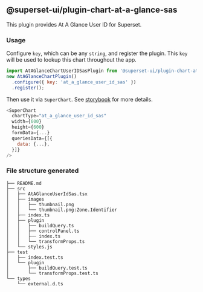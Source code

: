 ## @superset-ui/plugin-chart-at-a-glance-sas

This plugin provides At A Glance User ID for Superset.

### Usage

Configure `key`, which can be any `string`, and register the plugin. This `key`
will be used to lookup this chart throughout the app.

```js
import AtAGlanceChartUserIDSasPlugin from '@superset-ui/plugin-chart-at-a-glance-userid-sas';
new AtAGlanceChartPlugin()
  .configure({ key: 'at_a_glance_user_id_sas' })
  .register();
```

Then use it via `SuperChart`. See [storybook](https://apache-superset.github.io/superset-ui/?selectedKind=plugin-chart-at-a-glance) for more details.

```js
<SuperChart
  chartType="at_a_glance_user_id_sas"
  width={600}
  height={600}
  formData={...}
  queriesData={[{
    data: {...},
  }]}
/>
```

### File structure generated

```
├── README.md
├── src
│   ├── AtAGlanceUserIdSas.tsx
│   ├── images
│   │   ├── thumbnail.png
│   │   └── thumbnail.png:Zone.Identifier
│   ├── index.ts
│   ├── plugin
│   │   ├── buildQuery.ts
│   │   ├── controlPanel.ts
│   │   ├── index.ts
│   │   └── transformProps.ts
│   └── styles.js
├── test
│   ├── index.test.ts
│   └── plugin
│       ├── buildQuery.test.ts
│       └── transformProps.test.ts
└── types
    └── external.d.ts
```
